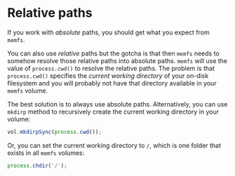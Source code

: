 # Relative paths

If you work with *absolute* paths, you should get what you expect from `memfs`.

You can also use *relative* paths but the gotcha is that then `memfs` needs
to somehow resolve those relative paths into absolute paths. `memfs` will use
the value of `process.cwd()` to resolve the relative paths. The problem is
that `process.cwd()` specifies the *current working directory* of your
on-disk filesystem and you will probably not have that directory available in your
`memfs` volume.

The best solution is to always use absolute paths. Alternatively, you can use
`mkdirp` method to recursively create the current working directory in your
volume:

```js
vol.mkdirpSync(process.cwd());
```

Or, you can set the current working directory to `/`, which
is one folder that exists in all `memfs` volumes:

```js
process.chdir('/');
```
